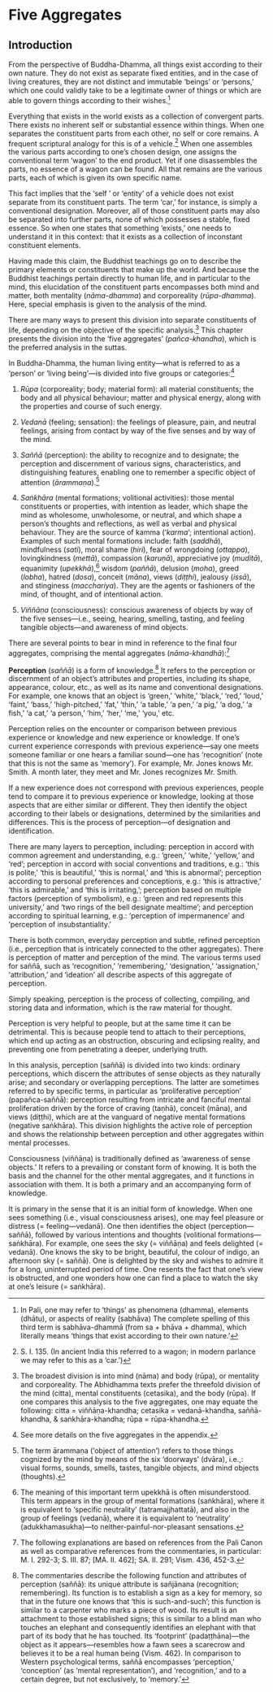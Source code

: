 Five Aggregates
===============

Introduction
------------

From the perspective of Buddha-Dhamma, all things exist according to
their own nature. They do not exist as separate fixed entities, and in
the case of living creatures, they are not distinct and immutable
‘beings’ or ‘persons,’ which one could validly take to be a legitimate
owner of things or which are able to govern things according to their
wishes.[^1]

Everything that exists in the world exists as a collection of convergent
parts. There exists no inherent self or substantial essence within
things. When one separates the constituent parts from each other, no
self or core remains. A frequent scriptural analogy for this is of a
vehicle.[^2] When one assembles the various parts according to one’s
chosen design, one assigns the conventional term ‘wagon’ to the end
product. Yet if one disassembles the parts, no essence of a wagon can be
found. All that remains are the various parts, each of which is given
its own specific name.

This fact implies that the ‘self ’ or ‘entity’ of a vehicle does not
exist separate from its constituent parts. The term ‘car,’ for instance,
is simply a conventional designation. Moreover, all of those constituent
parts may also be separated into further parts, none of which possesses
a stable, fixed essence. So when one states that something ‘exists,’ one
needs to understand it in this context: that it exists as a collection
of inconstant constituent elements.

Having made this claim, the Buddhist teachings go on to describe the
primary elements or constituents that make up the world. And because the
Buddhist teachings pertain directly to human life, and in particular to
the mind, this elucidation of the constituent parts encompasses both
mind and matter, both mentality (*nāma-dhamma*) and corporeality
(*rūpa-dhamma*). Here, special emphasis is given to the analysis of the
mind.

There are many ways to present this division into separate constituents
of life, depending on the objective of the specific analysis.[^3] This
chapter presents the division into the ‘five aggregates’
(*pañca-khandha*), which is the preferred analysis in the suttas.

In Buddha-Dhamma, the human living entity—what is referred to as a
‘person’ or ‘living being’—is divided into five groups or
categories:[^4]

1.  *Rūpa* (corporeality; body; material form): all material
    constituents; the body and all physical behaviour; matter and
    physical energy, along with the properties and course of such
    energy.

2.  *Vedanā* (feeling; sensation): the feelings of pleasure, pain, and
    neutral feelings, arising from contact by way of the five senses and
    by way of the mind.

3.  *Saññā* (perception): the ability to recognize and to designate; the
    perception and discernment of various signs, characteristics, and
    distinguishing features, enabling one to remember a specific object
    of attention (*ārammaṇa*).[^5]

4.  *Saṅkhāra* (mental formations; volitional activities): those mental
    constituents or properties, with intention as leader, which shape
    the mind as wholesome, unwholesome, or neutral, and which shape a
    person’s thoughts and reflections, as well as verbal and physical
    behaviour. They are the source of kamma (‘*karma*’; intentional
    action). Examples of such mental formations include: faith
    (*saddhā*), mindfulness (*sati*), moral shame (*hiri*), fear of
    wrongdoing (*ottappa*), lovingkindness (*mettā*), compassion
    (*karuṇā*), appreciative joy (*muditā*), equanimity (*upekkhā*),[^6]
    wisdom (*paññā*), delusion (*moha*), greed (*lobha*), hatred
    (*dosa*), conceit (*māna*), views (*diṭṭhi*), jealousy (*issā*), and
    stinginess (*macchariya*). They are the agents or fashioners of the
    mind, of thought, and of intentional action.

5.  *Viññāṇa* (consciousness): conscious awareness of objects by way of
    the five senses—i.e., seeing, hearing, smelling, tasting, and
    feeling tangible objects—and awareness of mind objects.

There are several points to bear in mind in reference to the final four
aggregates, comprising the mental aggregates (*nāma-khandhā*):[^7]

**Perception** (*saññā*) is a form of knowledge.[^8] It refers to the
perception or discernment of an object’s attributes and properties,
including its shape, appearance, colour, etc., as well as its name and
conventional designations. For example, one knows that an object is
‘green,’ ‘white,’ ‘black,’ ‘red,’ ‘loud,’ ‘faint,’ ‘bass,’
‘high-pitched,’ ‘fat,’ ‘thin,’ ‘a table,’ ‘a pen,’ ‘a pig,’ ‘a dog,’ ‘a
fish,’ ‘a cat,’ ‘a person,’ ‘him,’ ‘her,’ ‘me,’ ‘you,’ etc.

Perception relies on the encounter or comparison between previous
experience or knowledge and new experience or knowledge. If one’s
current experience corresponds with previous experience—say one meets
someone familiar or one hears a familiar sound—one has ‘recognition’
(note that this is not the same as ‘memory’). For example, Mr. Jones
knows Mr. Smith. A month later, they meet and Mr. Jones recognizes Mr.
Smith.

If a new experience does not correspond with previous experiences,
people tend to compare it to previous experience or knowledge, looking
at those aspects that are either similar or different. They then
identify the object according to their labels or designations,
determined by the similarities and differences. This is the process of
perception—of designation and identification.

There are many layers to perception, including: perception in accord
with common agreement and understanding, e.g.: ‘green,’ ‘white,’
‘yellow,’ and ‘red’; perception in accord with social conventions and
traditions, e.g.: ‘this is polite,’ ‘this is beautiful,’ ‘this is
normal,’ and ‘this is abnormal’; perception according to personal
preferences and conceptions, e.g.: ‘this is attractive,’ ‘this is
admirable,’ and ‘this is irritating,’; perception based on multiple
factors (perception of symbolism), e.g.: ‘green and red represents this
university,’ and ‘two rings of the bell designate mealtime’; and
perception according to spiritual learning, e.g.: ‘perception of
impermanence’ and ‘perception of insubstantiality.’

There is both common, everyday perception and subtle, refined perception
(i.e., perception that is intricately connected to the other
aggregates). There is perception of matter and perception of the mind.
The various terms used for saññā, such as ‘recognition,’ ‘remembering,’
‘designation,’ ‘assignation,’ ‘attribution,’ and ‘ideation’ all describe
aspects of this aggregate of perception.

Simply speaking, perception is the process of collecting, compiling, and
storing data and information, which is the raw material for thought.

Perception is very helpful to people, but at the same time it can be
detrimental. This is because people tend to attach to their perceptions,
which end up acting as an obstruction, obscuring and eclipsing reality,
and preventing one from penetrating a deeper, underlying truth.

In this analysis, perception (saññā) is divided into two kinds: ordinary
perceptions, which discern the attributes of sense objects as they
naturally arise; and secondary or overlapping perceptions. The latter
are sometimes referred to by specific terms, in particular as
‘proliferative perception’ (papañca-saññā): perception resulting from
intricate and fanciful mental proliferation driven by the force of
craving (taṇhā), conceit (māna), and views (diṭṭhi), which are at the
vanguard of negative mental formations (negative saṅkhāra). This
division highlights the active role of perception and shows the
relationship between perception and other aggregates within mental
processes.

Consciousness (viññāṇa) is traditionally defined as ‘awareness of sense
objects.’ It refers to a prevailing or constant form of knowing. It is
both the basis and the channel for the other mental aggregates, and it
functions in association with them. It is both a primary and an
accompanying form of knowledge.

It is primary in the sense that it is an initial form of knowledge. When
one sees something (i.e., visual consciousness arises), one may feel
pleasure or distress (= feeling—vedanā). One then identifies the object
(perception—saññā), followed by various intentions and thoughts
(volitional formations—saṅkhāra). For example, one sees the sky (=
viññāṇa) and feels delighted (= vedanā). One knows the sky to be bright,
beautiful, the colour of indigo, an afternoon sky (= saññā). One is
delighted by the sky and wishes to admire it for a long, uninterrupted
period of time. One resents the fact that one’s view is obstructed, and
one wonders how one can find a place to watch the sky at one’s leisure
(= saṅkhāra).

[^1]: In Pali, one may refer to ‘things’ as phenomena (dhamma), elements
    (dhātu), or aspects of reality (sabhāva) The complete spelling of
    this third term is sabhāva-dhammā (from sa + bhāva + dhamma), which
    literally means ‘things that exist according to their own nature.’

[^2]: S. I. 135. (In ancient India this referred to a wagon; in modern
    parlance we may refer to this as a ‘car.’)

[^3]: The broadest division is into mind (nāma) and body (rūpa), or
    mentality and corporeality. The Abhidhamma texts prefer the
    threefold division of the mind (citta), mental constituents
    (cetasika), and the body (rūpa). If one compares this analysis to
    the five aggregates, one may equate the following: citta =
    viññāṇa-khandha; cetasika = vedanā-khandha, saññā-khandha, &
    saṅkhāra-khandha; rūpa = rūpa-khandha.

[^4]: See more details on the five aggregates in the appendix.

[^5]: The term ārammaṇa (‘object of attention’) refers to those things
    cognized by the mind by means of the six ‘doorways’ (dvāra), i.e.,:
    visual forms, sounds, smells, tastes, tangible objects, and mind
    objects (thoughts).

[^6]: The meaning of this important term upekkhā is often misunderstood.
    This term appears in the group of mental formations (saṅkhāra),
    where it is equivalent to ‘specific neutrality’ (tatramajjhattatā),
    and also in the group of feelings (vedanā), where it is equivalent
    to ‘neutrality’ (adukkhamasukha)—to neither-painful-nor-pleasant
    sensations.

[^7]: The following explanations are based on references from the Pali
    Canon as well as comparative references from the commentaries, in
    particular: M. I. 292-3; S. III. 87; [MA. II. 462]; SA. II. 291;
    Vism. 436, 452-3.

[^8]: The commentaries describe the following function and attributes of
    perception (saññā): its unique attribute is sañjānana (recognition;
    remembering). Its function is to establish a sign as a key for
    memory, so that in the future one knows that ‘this is
    such-and-such’; this function is similar to a carpenter who marks a
    piece of wood. Its result is an attachment to those established
    signs; this is similar to a blind man who touches an elephant and
    consequently identifies an elephant with that part of its body that
    he has touched. Its ‘footprint’ (padaṭṭhāna)—the object as it
    appears—resembles how a fawn sees a scarecrow and believes it to be
    a real human being (Vism. 462). In comparison to Western
    psychological terms, saññā encompasses ‘perception,’ ‘conception’
    (as ‘mental representation’), and ‘recognition,’ and to a certain
    degree, but not exclusively, to ‘memory.’
